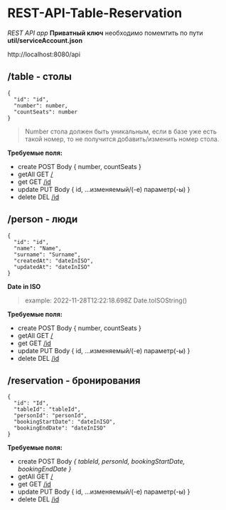 # REST-API-Table-Reservation
_REST API app_ 
__Приватный ключ__ необходимо помемтить по пути __util/serviceAccount.json__

http://localhost:8080/api
  ## /table - столы 
    {
      "id": "id",
      "number": number,
      "countSeats": number
    }

   >Number стола должен быть уникальным, если в базе уже есть такой номер, то не получится добавить/изменить номер стола.

__Требуемые поля:__
 * create POST Body { number, countSeats }
 * getAll GET [/](http://localhost:8080/api/table) 
 * get GET [/id](http://localhost:8080/api/table/id)
 * update PUT Body { id, ...изменяемый/(-е) параметр(-ы) }
 * delete DEL [/id](http://localhost:8080/api/table/id)

 ## /person - люди
    {
      "id": "id",
      "name": "Name",
      "surname": "Surname",
      "createdAt": "dateInISO",
      "updatedAt": "dateInISO"
    }
  __Date in ISO__
  >example: 2022-11-28T12:22:18.698Z
  Date.toISOString()

__Требуемые поля:__
 * create POST Body { number, countSeats }
 * getAll GET [/](http://localhost:8080/api/person)
 * get GET [/id](http://localhost:8080/api/person)
 * update PUT Body { id, ...изменяемый/(-е) параметр(-ы) }
 * delete DEL [/id](http://localhost:8080/api/person/id)

##  /reservation - бронирования
    {
      "id": "Id",
      "tableId": "tableId",
      "personId": "personId",
      "bookingStartDate": "dateInISO",
      "bookingEndDate": "dateInISO"
    }

__Требуемые поля:__
 * create POST Body _{ tableId, personId, bookingStartDate, bookingEndDate }_
 * getAll GET [/](http://localhost:8080/api/reservation)
 * get GET [/id](http://localhost:8080/api/reservation/id)
 * update PUT Body { id, ...изменяемый/(-е) параметр(-ы) }
 * delete DEL [/id](http://localhost:8080/api/reservation/id)
